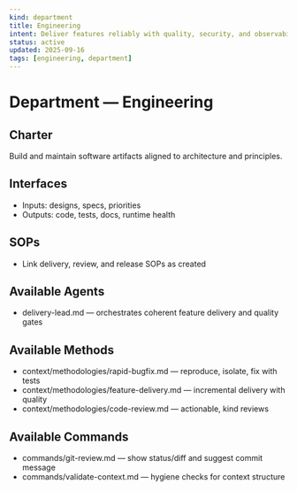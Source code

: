 ```yaml
---
kind: department
title: Engineering
intent: Deliver features reliably with quality, security, and observability
status: active
updated: 2025-09-16
tags: [engineering, department]
---
```


# Department — Engineering

## Charter
Build and maintain software artifacts aligned to architecture and principles.

## Interfaces
- Inputs: designs, specs, priorities
- Outputs: code, tests, docs, runtime health

## SOPs
- Link delivery, review, and release SOPs as created

## Available Agents
- delivery-lead.md — orchestrates coherent feature delivery and quality gates

## Available Methods
- context/methodologies/rapid-bugfix.md — reproduce, isolate, fix with tests
- context/methodologies/feature-delivery.md — incremental delivery with quality
- context/methodologies/code-review.md — actionable, kind reviews

## Available Commands
- commands/git-review.md — show status/diff and suggest commit message
- commands/validate-context.md — hygiene checks for context structure
